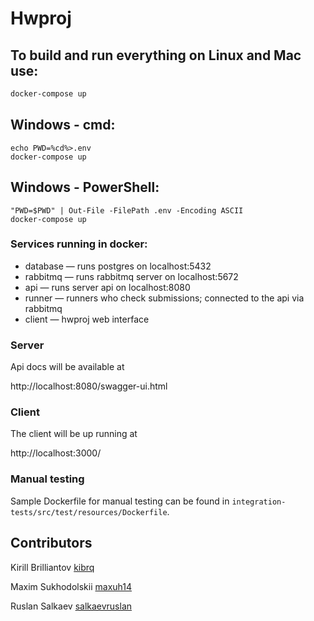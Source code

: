 # Hwproj

## To build and run everything on Linux and Mac use:

```bash
docker-compose up
```

## Windows - cmd:

```shell
echo PWD=%cd%>.env
docker-compose up
```

## Windows - PowerShell:

```shell
"PWD=$PWD" | Out-File -FilePath .env -Encoding ASCII
docker-compose up
```

### Services running in docker:

* database — runs postgres on localhost:5432
* rabbitmq — runs rabbitmq server on localhost:5672
* api — runs server api on localhost:8080
* runner — runners who check submissions; connected to the api via rabbitmq
* client — hwproj web interface

### Server

Api docs will be available at

http://localhost:8080/swagger-ui.html

### Client

The client will be up running at

http://localhost:3000/

### Manual testing

Sample Dockerfile for manual testing can be found in `integration-tests/src/test/resources/Dockerfile`.

## Contributors

Kirill Brilliantov [kibrq](https://github.com/kibrq)

Maxim Sukhodolskii [maxuh14](https://github.com/maxuh14)

Ruslan Salkaev [salkaevruslan](https://github.com/salkaevruslan)
